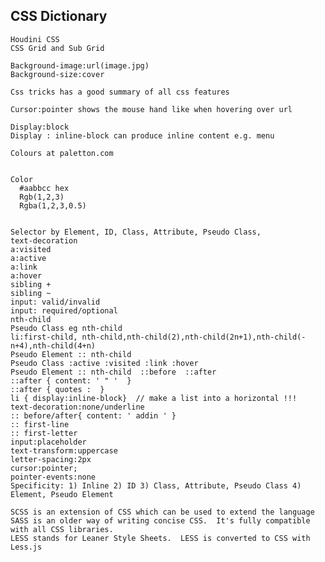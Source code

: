 ## CSS Dictionary

	Houdini CSS
	CSS Grid and Sub Grid

	Background-image:url(image.jpg)
	Background-size:cover

	Css tricks has a good summary of all css features 

	Cursor:pointer shows the mouse hand like when hovering over url 

	Display:block
	Display : inline-block can produce inline content e.g. menu

	Colours at paletton.com


	Color 
	  #aabbcc hex
	  Rgb(1,2,3)
	  Rgba(1,2,3,0.5)


	Selector by Element, ID, Class, Attribute, Pseudo Class, 
	text-decoration
	a:visited
	a:active
	a:link
	a:hover
	sibling +
	sibling ~
	input: valid/invalid
	input: required/optional
	nth-child
	Pseudo Class eg nth-child
	li:first-child, nth-child,nth-child(2),nth-child(2n+1),nth-child(-n+4),nth-child(4+n)
	Pseudo Element :: nth-child
	Pseudo Class :active :visited :link :hover
	Pseudo Element :: nth-child  ::before  ::after  
	::after { content: ' " '  }
	::after { quotes :  } 
	li { display:inline-block}  // make a list into a horizontal !!!
	text-decoration:none/underline
	:: before/after{ content: ' addin ' }
	:: first-line 
	:: first-letter
	input:placeholder
	text-transform:uppercase
	letter-spacing:2px
	cursor:pointer;
	pointer-events:none
	Specificity: 1) Inline 2) ID 3) Class, Attribute, Pseudo Class 4) Element, Pseudo Element

	SCSS is an extension of CSS which can be used to extend the language
	SASS is an older way of writing concise CSS.  It's fully compatible with all CSS libraries.
	LESS stands for Leaner Style Sheets.  LESS is converted to CSS with Less.js



